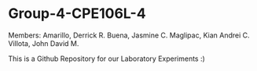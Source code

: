 # Group-4-CPE106L-4

Members:
Amarillo, Derrick R.
Buena, Jasmine C.
Maglipac, Kian Andrei C.
Villota, John David M.

This is a Github Repository for our Laboratory Experiments :)
